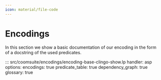```yaml
---
icon: material/file-code
---
```


# Encodings

In this section we show a basic documentation of our encoding in the form of a docstring of the used predicates.

::: src/coomsuite/encodings/encoding-base-clingo-show.lp
    handler: asp
    options:
        encodings: true
        predicate_table: true
        dependency_graph: true
        glossary: true
